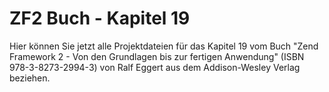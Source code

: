 ZF2 Buch - Kapitel 19
=====================

Hier können Sie jetzt alle Projektdateien für das Kapitel 19 vom Buch
"Zend Framework 2 - Von den Grundlagen bis zur fertigen Anwendung"
(ISBN 978-3-8273-2994-3) von Ralf Eggert aus dem Addison-Wesley 
Verlag beziehen.
